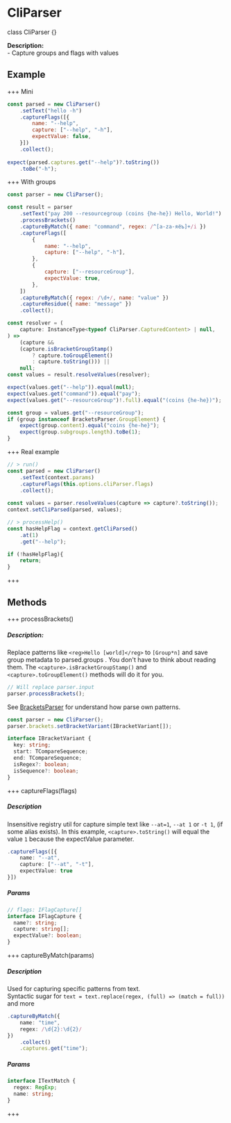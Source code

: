 # CliParser
class CliParser \{}

**Description:**  
\- Capture groups and flags with values




## Example
+++ Mini
```js
const parsed = new CliParser()
	.setText("hello -h")
	.captureFlags([{
		name: "--help",
		capture: ["--help", "-h"],
		expectValue: false,
	}])
	.collect();
	
expect(parsed.captures.get("--help")?.toString())
	.toBe("-h");
```
+++ With groups
```js
const parser = new CliParser();

const result = parser
	.setText("pay 200 --resourcegroup (coins {he-he}) Hello, World!")
	.processBrackets()
	.captureByMatch({ name: "command", regex: /^[a-zа-яёъ]+/i })
	.captureFlags([
		{
			name: "--help",
			capture: ["--help", "-h"],
		},
		{
			capture: ["--resourceGroup"],
			expectValue: true,
		},
	])
	.captureByMatch({ regex: /\d+/, name: "value" })
	.captureResidue({ name: "message" })
	.collect();

const resolver = (
	capture: InstanceType<typeof CliParser.CapturedContent> | null,
) =>
	(capture &&
	(capture.isBracketGroupStamp()
		? capture.toGroupElement()
		: capture.toString())) ||
	null;
const values = result.resolveValues(resolver);

expect(values.get("--help")).equal(null);
expect(values.get("command")).equal("pay");
expect(values.get("--resourceGroup")!.full).equal("(coins {he-he})");

const group = values.get("--resourceGroup");
if (group instanceof BracketsParser.GroupElement) {
	expect(group.content).equal("coins {he-he}");
	expect(group.subgroups.length).toBe(1);
}
```
+++ Real example
```ts
// > run()
const parsed = new CliParser()
	.setText(context.params)
	.captureFlags(this.options.cliParser.flags)
	.collect();
	
const values = parser.resolveValues(capture => capture?.toString());
context.setCliParsed(parsed, values);

// > processHelp()
const hasHelpFlag = context.getCliParsed()
	.at(1)
	.get("--help");

if (!hasHelpFlag){
	return;
}
```
+++


## Methods
+++ processBrackets()
##### Description:  
Replace patterns like `<reg>Hello [world]</reg>` to `[Group*n]` and save group metadata to parsed.groups .
You don't have to think about reading them. The `<capture>.isBracketGroupStamp()` and `<capture>.toGroupElement()` methods will do it for you.  
```ts
// Will replace parser.input
parser.processBrackets();
```
  
See [BracketsParser](./BracketsParser) for understand how parse own patterns.
```ts
const parser = new CliParser();
parser.brackets.setBracketVariant(IBracketVariant[]);

interface IBracketVariant {
  key: string;
  start: TCompareSequence;
  end: TCompareSequence;
  isRegex?: boolean;
  isSequence?: boolean;
}
```
+++ captureFlags(flags)
##### Description 
Insensitive registry util for capture simple text like `--at=1`, `--at 1` or `-t 1`, (if some alias exists). In this example, `<capture>.toString()` will equal the value `1` because the expectValue parameter.
```ts
.captureFlags([{
	name: "--at",
	capture: ["--at", "-t"],
	expectValue: true
}])
```

##### Params 
```ts
// flags: IFlagCapture[]
interface IFlagCapture {
  name?: string;
  capture: string[];
  expectValue?: boolean;
}
```
+++ captureByMatch(params)
##### Description 
Used for capturing specific patterns from text.  
Syntactic sugar for `text = text.replace(regex, (full) => (match = full))` and more
```ts
.captureByMatch({
    name: "time",
    regex: /\d{2}:\d{2}/
})
	.collect()
	.captures.get("time");
```

##### Params
```ts
interface ITextMatch {
  regex: RegExp;
  name: string;
}
```

+++